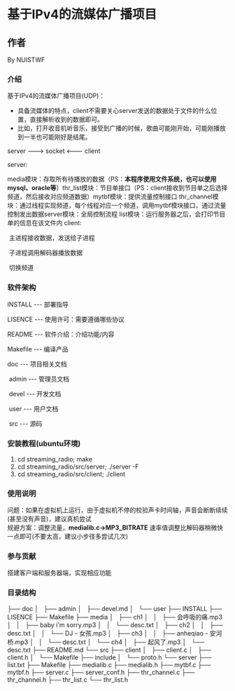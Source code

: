 # 基于IPv4的流媒体广播项目

## 作者

By NUISTWF

### 介绍

基于IPv4的流媒体广播项目(UDP)：  

- 具备流媒体的特点，client不需要关心server发送的数据处于文件的什么位置，直接解析收到的数据即可。  
- 比如，打开收音机听音乐，接受到广播的时候，歌曲可能刚开始，可能刚播放到一半也可能刚好是结尾。  
  

server   --->   socket    <---  client  

server:  

​	media模块：存取所有待播放的数据（PS：**本程序使用文件系统，也可以使用mysql、oracle等**）
​    thr_list模块：节目单接口（PS：client接收到节目单之后选择频道，然后接收对应频道数据）
​    mytbf模块：提供流量控制接口
​    thr_channel模块：通过线程实现频道，每个线程对应一个频道，调用mytbf模块接口，通过流量控制发出数据
​    server模块：全局控制流程
​    list模块：运行服务器之后，会打印节目单的信息在该文件内
client: 

​	主进程接收数据，发送给子进程

​	子进程调用解码器播放数据

​	切换频道

### 软件架构  

INSTALL --- 部署指导 

LISENCE --- 使用许可：需要遵循哪些协议

README --- 软件介绍：介绍功能/内容 

Makefile --- 编译产品 

doc --- 项目相关文档 

​	admin --- 管理员文档 

​	devel --- 开发文档

​	user --- 用户文档

​	src --- 源码  

### 安装教程(ubuntu环境)

1. cd streaming_radio;                 make
2. cd streaming_radio/src/server;      ./server -F  
3. cd streaming_radio/src/client;      ./client

### 使用说明

问题：如果在虚拟机上运行，由于虚拟机不停的校验声卡时间轴，声音会断断续续(甚至没有声音)，建议真机尝试  
规避方案：调整流量，**medialib.c->MP3_BITRATE** 速率值调整比解码器稍微快一点即可(不要太高，建议小步径多尝试几次)  

### 参与贡献

搭建客户端和服务器端，实现相应功能  

### 目录结构

├── doc
│   ├── admin
│   ├── devel.md
│   └── user
├── INSTALL
├── LISENCE
├── Makefile
├── media
│   ├── ch1
│   │   ├── 会呼吸的痛.mp3
│   │   ├── baby i'm sorry.mp3
│   │   └── desc.txt
│   ├── ch2
│   │   ├── desc.txt
│   │   └── DJ - 女孩.mp3
│   ├── ch3
│   │   ├── anheqiao - 安河桥.mp3
│   │   └── desc.txt
│   └── ch4
│       ├── 起风了.mp3
│       └── desc.txt
├── README.md
└── src
    ├── client
    │   ├── client.c
    │   ├── client.h
    │   └── Makefile
    ├── include
    │   └── proto.h
    └── server
        ├── list.txt
        ├── Makefile
        ├── medialib.c
        ├── medialib.h
        ├── mytbf.c
        ├── mytbf.h
        ├── server.c
        ├── server_conf.h
        ├── thr_channel.c
        ├── thr_channel.h
        ├── thr_list.c
        └── thr_list.h
